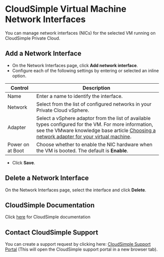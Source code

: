 # CloudSimple Virtual Machine Network Interfaces

You can manage network interfaces (NICs) for the selected VM running on CloudSimple Private Cloud.

## Add a Network Interface
* On the Network Interfaces page, click **Add network interface**.
* Configure each of the following settings by entering or selected an inline option.

| **Control** | **Description** |
| ------------ | ------------- |  
| Name | Enter a name to identify the interface.  | 
| Network | Select from the list of configured networks in your Private Cloud vSphere.  | 
| Adapter | Select a vSphere adaptor from the list of available types configured for the VM. For more information, see the VMware knowledge base article [Choosing a network adapter for your virtual machine](https://kb.vmware.com/s/article/1001805). |
| Power on at Boot | Choose whether to enable the NIC hardware when the VM is booted. The default is **Enable**. |

* Click **Save**.

## Delete a Network Interface
On the Network Interfaces page, select the interface and click **Delete**.

## CloudSimple Documentation

Click [here](https://docs.cloudsimple.com) for CloudSimple documentation

## Contact CloudSimple Support

You can create a support request by clicking here: [CloudSimple Support Portal]((https://support.cloudsimple.com)) (This will open the CloudSimple support portal in a new browser tab).